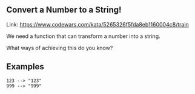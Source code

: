 ## Convert a Number to a String!

Link: https://www.codewars.com/kata/5265326f5fda8eb1160004c8/train

We need a function that can transform a number into a string.

What ways of achieving this do you know?

## Examples

```
123 --> "123"
999 --> "999"
```
